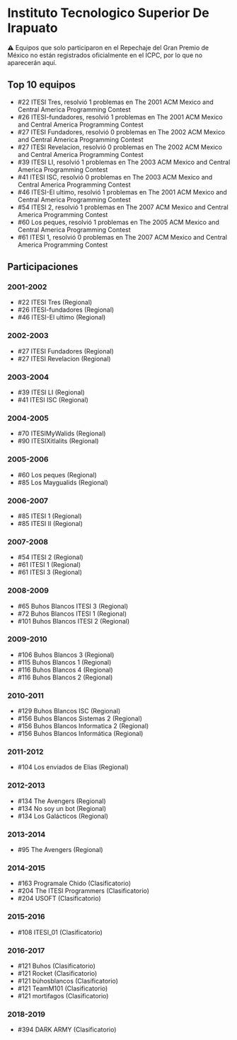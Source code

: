 # Instituto Tecnologico Superior De Irapuato

:warning: Equipos que solo participaron en el Repechaje del Gran Premio de México no están registrados oficialmente en el ICPC, por lo que no aparecerán aquí.

## Top 10 equipos

- #22 ITESI Tres, resolvió 1 problemas en The 2001 ACM Mexico and Central America Programming Contest
- #26 ITESI-fundadores, resolvió 1 problemas en The 2001 ACM Mexico and Central America Programming Contest
- #27 ITESI Fundadores, resolvió 0 problemas en The 2002 ACM Mexico and Central America Programming Contest
- #27 ITESI Revelacion, resolvió 0 problemas en The 2002 ACM Mexico and Central America Programming Contest
- #39 ITESI LI, resolvió 1 problemas en The 2003 ACM Mexico and Central America Programming Contest
- #41 ITESI ISC, resolvió 0 problemas en The 2003 ACM Mexico and Central America Programming Contest
- #46 ITESI-El ultimo, resolvió 1 problemas en The 2001 ACM Mexico and Central America Programming Contest
- #54 ITESI 2, resolvió 1 problemas en The 2007 ACM Mexico and Central America Programming Contest
- #60 Los peques, resolvió 1 problemas en The 2005 ACM Mexico and Central America Programming Contest
- #61 ITESI 1, resolvió 0 problemas en The 2007 ACM Mexico and Central America Programming Contest

## Participaciones

### 2001-2002

- #22 ITESI Tres (Regional)
- #26 ITESI-fundadores (Regional)
- #46 ITESI-El ultimo (Regional)

### 2002-2003

- #27 ITESI Fundadores (Regional)
- #27 ITESI Revelacion (Regional)

### 2003-2004

- #39 ITESI LI (Regional)
- #41 ITESI ISC (Regional)

### 2004-2005

- #70 ITESIMyWalids (Regional)
- #90 ITESIXitlalits (Regional)

### 2005-2006

- #60 Los peques (Regional)
- #85 Los Maygualids (Regional)

### 2006-2007

- #85 ITESI 1 (Regional)
- #85 ITESI II (Regional)

### 2007-2008

- #54 ITESI 2 (Regional)
- #61 ITESI 1 (Regional)
- #61 ITESI 3 (Regional)

### 2008-2009

- #65 Buhos Blancos ITESI 3 (Regional)
- #72 Buhos Blancos ITESI 1 (Regional)
- #101 Buhos Blancos ITESI 2 (Regional)

### 2009-2010

- #106 Buhos Blancos 3 (Regional)
- #115 Buhos Blancos 1 (Regional)
- #116 Buhos Blancos 4 (Regional)
- #116 Buhos Blancos 2 (Regional)

### 2010-2011

- #129 Buhos Blancos ISC (Regional)
- #156 Buhos Blancos Sistemas 2 (Regional)
- #156 Buhos Blancos Informatica 2 (Regional)
- #156 Buhos Blancos Informática (Regional)

### 2011-2012

- #104 Los enviados de Elias (Regional)

### 2012-2013

- #134 The Avengers (Regional)
- #134 No soy un bot (Regional)
- #134 Los Galácticos (Regional)

### 2013-2014

- #95 The Avengers (Regional)

### 2014-2015

- #163 Programale Chido (Clasificatorio)
- #204 The ITESI Programmers (Clasificatorio)
- #204 USOFT (Clasificatorio)

### 2015-2016

- #108 ITESI_01 (Clasificatorio)

### 2016-2017

- #121 Buhos (Clasificatorio)
- #121 Rocket (Clasificatorio)
- #121 búhosblancos (Clasificatorio)
- #121 TeamM101 (Clasificatorio)
- #121 mortifagos (Clasificatorio)

### 2018-2019

- #394 DARK ARMY (Clasificatorio)



